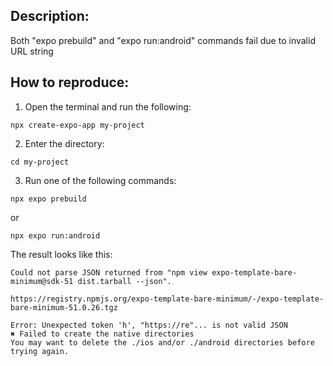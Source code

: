 ## Description:

Both "expo prebuild" and "expo run:android" commands fail due to invalid URL string

## How to reproduce:

1. Open the terminal and run the following:

`npx create-expo-app my-project`

2. Enter the directory:

`cd my-project`

3. Run one of the following commands:

`npx expo prebuild`

or


`npx expo run:android`

The result looks like this:
```
Could not parse JSON returned from "npm view expo-template-bare-minimum@sdk-51 dist.tarball --json".

https://registry.npmjs.org/expo-template-bare-minimum/-/expo-template-bare-minimum-51.0.26.tgz

Error: Unexpected token 'h', "https://re"... is not valid JSON
✖ Failed to create the native directories
You may want to delete the ./ios and/or ./android directories before trying again.
```
